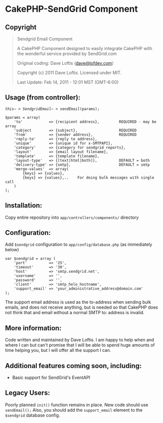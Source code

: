 # CakePHP-SendGrid Component

##  Copyright

>  Sendgrid Email Component 
>
>  A CakePHP Component designed to easily integrate CakePHP
>  with the wonderful service provided by SendGrid.com
>
>  Original coding: Dave Loftis (dave@lofdev.com)
>
>  Copyright (c) 2011 Dave Loftis.
>  Licensed under MIT.
>
>  Last Update: Feb 14, 2011 - 12:01 MST (GMT-6:00)

 
## Usage (from controller):

<code>$this->SendgridEmail->sendEmail($params);</code>

<pre><code>$params = array(
	'to' 			=> {recipient address},  		REQUIRED - may be array
	'subject 		=> {subject},					REQUIRED
	'from'			=> {sender address},  			REQUIRED
	'reply-to'		=> {reply to address},
	'unique'		=> {unique id for x-SMTPAPI},
	'category'		=> {category for sendgrid reports},
	'layout'		=> {email layout filename},
	'template'		=> {template filename},
	'layout-type'	=> {[text|html|both]}, 			DEFAULT = both
	'delivery-type'	=> {smtp},						DEFAULT = smtp
	'merge-values' 	=> array(
		{keys} => {values},
		{keys} => {values},..    For doing bulk messages with single call
	)	
);</code></pre>


## Installation:
Copy entire repository into <code>app/controllers/components/</code> directory

## Configuration:
Add <code>$sendgrid</code> configuration to <code>app/config/database.php</code> (as immediately below)

<pre><code>var $sendgrid = array (
	'port'			=> '25', 
	'timeout'		=> '30',
	'host' 			=> 'smtp.sendgrid.net',
	'username'		=> '<your username>',
	'password'		=> '<your password>',
	'client' 		=> 'smtp_helo_hostname',
	'support_email'	=> 'your_administrative_address@domain.com'
);</code></pre>

The support email address is used as the to-address when sending bulk emails, 
and does not receive anything, but is needed so that CakePHP does not think that
and email without a normal SMTP to: address is invalid.


## More information:

Code written and maintained by Dave Loftis.  I am happy to help when and where I can
but can't promise that I will be able to spend huge amounts of time helping you, 
but I will offer all the support I can.

## Additional features coming soon, including:
* Basic support for SendGrid's EventAPI

## Legacy Users:
Poorly planned <code>init()</code> function remains in place.  New code should use <code>sendEmail();</code>
Also, you should add the <code>support_email</code> element to the <code>$sendgrid</code> database config.